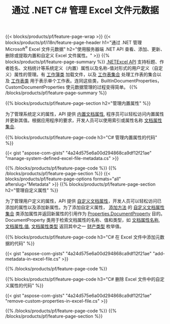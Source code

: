 ﻿---
title: 通过 .NET C# 管理 Excel 文件元数据
url: /zh/net/metadata/
description: 只需几行 C# 代码即可查看、添加、编辑、删除或提取 Excel 文件元数据
---
{{< blocks/products/pf/feature-page-wrap >}}
{{< blocks/products/pf/i18n/feature-page-header h1="通过 .NET 管理 Microsoft<sup>&reg;</sup> Excel 文件元数据" h2="使用服务器端 .NET API 查看、添加、更新、删除或提取内置和自定义 Excel 文件属性。" >}}
{{% blocks/products/pf/feature-page-summary %}}
[.NETExcel API](/cells/net/) 支持标题、作者姓名、文档统计等系统定义（内置）属性以及名称-值对形式的用户定义（自定义）属性的管理。有 [工作簿类](https://apireference.aspose.com/cells/net/aspose.cells/workbook) 加载文件，以及 [工作表集合](https://apireference.aspose.com/cells/net/aspose.cells/worksheetcollection) 处理工作表的集合以及 [工作表类](https://apireference.aspose.com/cells/net/aspose.cells/worksheet) 用于表示单个工作表。连同这些类，BuiltInDocumentProperties，CustomDocumentProperties 使元数据管理的过程变得简单。 
{{% /blocks/products/pf/feature-page-summary %}}

{{% blocks/products/pf/feature-page-section h2="管理内置属性" %}}

为了管理系统定义的属性，API 提供 [内置文档属性](https://apireference.aspose.com/cells/net/aspose.cells/workbook/properties/builtindocumentproperties), 程序员可以轻松访问内置属性并更新其值。根据应用程序的要求，开发人员可以使用索引或属性名称 [文档属性集合](https://apireference.aspose.com/cells/net/aspose.cells.properties/documentpropertycollection). 

{{% blocks/products/pf/feature-page-code h3="C# 管理内置属性的代码" %}}

{{< gist "aspose-com-gists" "4a24d575e6a00d294868ca9df12f21ae" "manage-system-defined-excel-file-metadata.cs" >}}

{{% /blocks/products/pf/feature-page-code %}}
{{% /blocks/products/pf/feature-page-section %}}
{{< blocks/products/pf/feature-page-options formats="all" afterslug="Metadata" >}}
{{% blocks/products/pf/feature-page-section h2="管理自定义属性" %}}

为了管理用户定义的属性，API 提供 [自定义文档属性](https://apireference.aspose.com/cells/net/aspose.cells/workbook/properties/customdocumentproperties)，开发人员可以轻松访问已添加的属性以及添加新属性。为了添加自定义属性， [添加方法](https://apireference.aspose.com/cells/net/aspose.cells.properties/customdocumentpropertycollection/methods/add/index) 的 [自定义文档属性集合](https://apireference.aspose.com/cells/net/aspose.cells.properties/customdocumentpropertycollection) 类添加属性并返回新属性的引用作为 [Properties.DocumentProperty](https://apireference.aspose.com/cells/net/aspose.cells.properties/documentproperty) 目的。 DocumentProperty 类用于检索文档属性的名称、值和类型，如 [文档属性名称](https://apireference.aspose.com/cells/net/aspose.cells.properties/documentproperty/properties/name), [文档属性.值](https://apireference.aspose.com/cells/net/aspose.cells.properties/documentproperty/properties/value),  [文档属性类型](https://apireference.aspose.com/cells/net/aspose.cells.properties/documentproperty/properties/type) 返回其中之一 [财产类型](https://apireference.aspose.com/cells/net/aspose.cells.properties/propertytype) 枚举值。 
 
{{% blocks/products/pf/feature-page-code h3="C# 在 Excel 文件中添加元数据的代码" %}}

{{< gist "aspose-com-gists" "4a24d575e6a00d294868ca9df12f21ae" "add-metadata-in-excel-file.cs" >}}

{{% /blocks/products/pf/feature-page-code %}}


{{% blocks/products/pf/feature-page-code h3="C# 删除 Excel 文件中的自定义属性的代码" %}}

{{< gist "aspose-com-gists" "4a24d575e6a00d294868ca9df12f21ae" "remove-custom-properties-in-excel-file.cs" >}}

{{% /blocks/products/pf/feature-page-code %}}
{{% /blocks/products/pf/feature-page-section %}}
